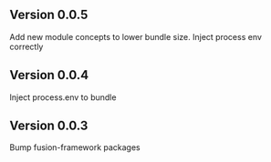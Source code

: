 ## Version 0.0.5

Add new module concepts to lower bundle size.
Inject process env correctly

## Version 0.0.4

Inject process.env to bundle

## Version 0.0.3

Bump fusion-framework packages
